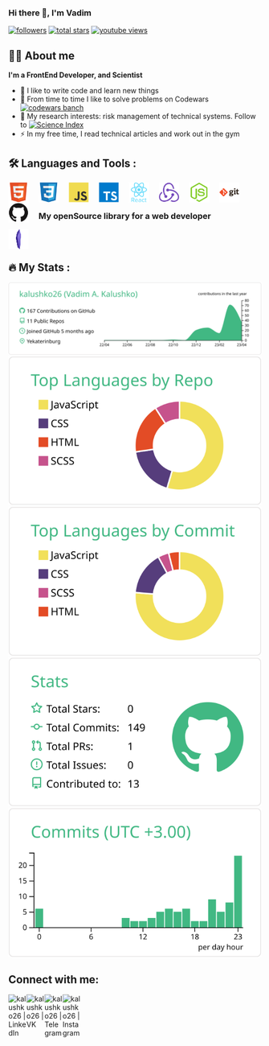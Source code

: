 ### Hi there 👋, I'm Vadim
   <p align="left">
      <a href="https://github.com/kalushko26?tab=followers" target="_blank" rel="noopener noreferrer">
         <img alt="followers" title="Follow me on Github" src="https://custom-icon-badges.demolab.com/github/followers/kalushko26?color=236ad3&labelColor=1155ba&style=for-the-badge&logo=person-add&label=Follow&logoColor=white"/></a>
      <a href="https://github.com/kalushko26?tab=repositories&sort=stargazers" target="_blank" rel="noopener noreferrer">
         <img alt="total stars" title="Total stars on GitHub" src="https://custom-icon-badges.demolab.com/github/stars/kalushko26?color=55960c&style=for-the-badge&labelColor=488207&logo=star"/></a>
      <a href="#" target="_blank" rel="noopener noreferrer">
         <img alt="youtube views" title="Total views on GitHub" src="https://komarev.com/ghpvc/?username=kalushko26&color=yellow&style=for-the-badge"/></a> 
   </p>

## :man_technologist: About me
<b> I'm a FrontEnd Developer, and Scientist </b>
<ul>
   <li>🤹 I like to write code and learn new things </li>
   <li>🤔 From time to time I like to solve problems on Codewars  
      <a href="https://www.codewars.com/users/kalushko_26" target=_blank rel="noopener noreferrer">
         <img alt="codewars banch" title="My Codewars" src="https://www.codewars.com/users/kalushko_26/badges/micro?theme=light"/></a>
   </li>
   <li>🔭 My research interests: risk management of technical systems. Follow to 
      <a href="https://elibrary.ru/author_counter_click.asp?id=1086891" target=_blank rel="noopener noreferrer">
         <img alr="eLibrary" title="Science Index"src="https://elibrary.ru/images/science_index.png"></a>
   </li>
   <li>⚡ In my free time, I read technical articles and work out in the gym </li>
</ul>

## :hammer_and_wrench: Languages and Tools :

<div>
  <a href="#">
    <img
      align="left"
      width="40"
      height="40"
      style="padding-right:20px"
      title="HTML5"
      alt="HTML"
      src="https://github.com/devicons/devicon/blob/master/icons/html5/html5-original.svg"
    />
  </a>
  <a href="#">
    <img
      align="left"
      width="40"
      height="40"
      style="padding-right:20px"
      title="CSS3"
      alt="CSS3"
      src="https://github.com/devicons/devicon/blob/master/icons/css3/css3-original.svg"
    />
  </a>
  <a href="#">
    <img
      align="left"
      width="40"
      height="40"
      style="padding-right:20px"
      title="JavaScript"
      alt="JavaScript"
      src="https://github.com/devicons/devicon/blob/master/icons/javascript/javascript-original.svg"
    />
  </a>
  <a href="#">
    <img
      align="left"
      width="40"
      height="40"
      style="padding-right:20px"
      title="TypeScript"
      alt="TypeScript"
      src="https://github.com/devicons/devicon/blob/master/icons/typescript/typescript-original.svg"
    />
  </a>
  <a href="#">
    <img
      align="left"
      width="40"
      height="40"
      style="padding-right:20px"
      title="React"
      alt="React"
      src="https://github.com/devicons/devicon/blob/master/icons/react/react-original-wordmark.svg"
    />
  </a>
  <a href="#">
    <img
      align="left"
      width="40"
      height="40"
      style="padding-right:20px"
      title="Redux"
      alt="Redux"
      src="https://github.com/devicons/devicon/blob/master/icons/redux/redux-original.svg"
    />
  </a>
  <a href="#">
    <img
      align="left"
      width="40"
      height="40"
      style="padding-right:20px"
      title="Node.js"
      alt="node.js"
      src="https://github.com/devicons/devicon/blob/master/icons/nodejs/nodejs-original.svg"
    />
  </a>
  <a href="#">
    <img
      align="left"
      width="40"
      height="40"
      style="padding-right:20px"
      title="Git"
      alt="Git"
      src="https://github.com/devicons/devicon/blob/master/icons/git/git-original-wordmark.svg"
    />
  </a>
  <a href="#">
    <img
      align="left"
      width="40"
      height="40"
      style="padding-right:20px"
      title="GitHub"
      alt="GitHub"
      src="https://github.com/devicons/devicon/blob/master/icons/github/github-original.svg"
    />
  </a>
</div>
</br>
</br>

### My openSource library for a web developer
<div>
   <a href="https://github.com/kalushko26/Obsidian">
    <img
      align="left"
      width="40"
      height="40"
      style="padding-right:20px"
      title="Obsidian"
      alt="Obsidian"
      src="https://github.com/kalushko26/kalushko26/blob/master/img/obsidian/obsidian.svg"
    />
  </a>
</div>
</br>
</br>

## :fire: My Stats :

[![](https://raw.githubusercontent.com/kalushko26/kalushko26/master/profile-summary-card-output/vue/0-profile-details.svg)](https://github.com/kalushko26/kalushko26)
</br>
[![](https://raw.githubusercontent.com/kalushko26/kalushko26/master/profile-summary-card-output/vue/1-repos-per-language.svg)](https://github.com/kalushko26/kalushko26)
 [![](https://raw.githubusercontent.com/kalushko26/kalushko26/master/profile-summary-card-output/vue/2-most-commit-language.svg)](https://github.com/kalushko26/kalushko26)
</br>
[![](https://raw.githubusercontent.com/kalushko26/kalushko26/master/profile-summary-card-output/vue/3-stats.svg)](https://github.com/kalushko26/kalushko26) 
[![](https://raw.githubusercontent.com/kalushko26/kalushko26/master/profile-summary-card-output/vue/4-productive-time.svg)](https://github.com/kalushko26/kalushko26)
</br>

## Connect with me:

[<img align="left" alt="kalushko26 | LinkedIn" width="36px" src="https://raw.githubusercontent.com/gauravghongde/social-icons/9d939e1c5b7ea4a24ac39c3e4631970c0aa1b920/SVG/Color/LinkedIN.svg" />][linkedin]
[<img align="left" alt="kalushko26 | VK" width="36px" src="https://raw.githubusercontent.com/gauravghongde/social-icons/9d939e1c5b7ea4a24ac39c3e4631970c0aa1b920/SVG/Color/VK.svg" />][vk]
[<img align="left" alt="kalushko26 | Telegram" width="36px" src="https://raw.githubusercontent.com/gauravghongde/social-icons/9d939e1c5b7ea4a24ac39c3e4631970c0aa1b920/SVG/Color/Telegram.svg" />][telegram]
[<img align="left" alt="kalushko26 | Instagram" width="36px" src="https://raw.githubusercontent.com/gauravghongde/social-icons/9d939e1c5b7ea4a24ac39c3e4631970c0aa1b920/SVG/Color/Instagram.svg" />][instagram]
<br />

[linkedin]: https://www.linkedin.com/in/kalushko26/
[vk]: https://vk.com/kalushko_26
[telegram]: https://t.me/kalushko26
[instagram]: https://www.instagram.com/kalushko_26/


